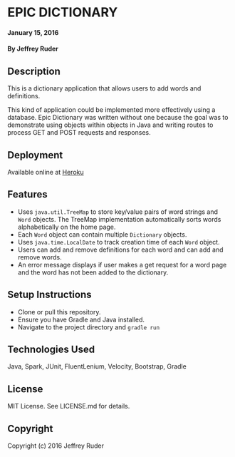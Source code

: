 # EPIC DICTIONARY

#### January 15, 2016

#### By Jeffrey Ruder

## Description

This is a dictionary application that allows users to add words and definitions.

This kind of application could be implemented more effectively using a database. Epic Dictionary was written without one because the goal was to demonstrate using objects within objects in Java and writing routes to process GET and POST requests and responses.

## Deployment

Available online at [Heroku](https://fierce-sea-8484.herokuapp.com/)

## Features

* Uses `java.util.TreeMap` to store key/value pairs of word strings and `Word` objects. The TreeMap implementation automatically sorts words alphabetically on the home page.
* Each `Word` object can contain multiple `Dictionary` objects.
* Uses `java.time.LocalDate` to track creation time of each `Word` object.
* Users can add and remove definitions for each word and can add and remove words.
* An error message displays if user makes a get request for a word page and the word has not been added to the dictionary.

## Setup Instructions

* Clone or pull this repository.
* Ensure you have Gradle and Java installed.
* Navigate to the project directory and `gradle run`

## Technologies Used

Java, Spark, JUnit, FluentLenium, Velocity, Bootstrap, Gradle

## License

MIT License. See LICENSE.md for details.

## Copyright

Copyright (c) 2016 Jeffrey Ruder
